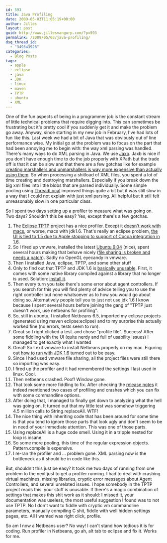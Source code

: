 ```yaml
---
id: 593
title: Java Profiling
date: 2009-05-03T11:05:19+00:00
author: Jilles
layout: post
guid: http://www.jillesvangurp.com/?p=593
permalink: /2009/05/03/java-profiling/
dsq_thread_id:
  - "349343926"
categories:
  - Blog Posts
tags:
  - apple
  - eclipse
  - java
  - JDK
  - linux
  - maven
  - TPTP
  - ubuntu
  - XML
---
```

One of the fun aspects of being in a programmer job is the constant stream of little technical problems that require digging into. This can sometimes be frustrating but it's pretty cool if you suddenly get it and make the problem go away. Anyway, since starting in my new job in February, I've had lots of fun like this. Last week we had a bit of Java that was obviously out of line performance wise. My initial go at the problem was to focus on the part that had been annoying me to begin with: the way xml parsing was handled. There's many ways to do XML parsing in Java. We use [Jaxb](https://jaxb.dev.java.net/). Jaxb is nice if you don't have enough time to do the job properly with XPath but the trade off is that it can be slow and that there are a few gotchas like for example [creating marshallers and unmarshallers is way more expensive than actually using them](https://wsit.dev.java.net/servlets/ReadMsg?list=dev&msgNo=66). So when processing a shitload of XML files, you spent a lot of time creating and destroying marshallers. Especially if you break down the big xml files into little blobs that are parsed individually. Some simple pooling using [ThreadLocal](http://java.sun.com/javase/6/docs/api/java/lang/ThreadLocal.html) improved things quite a bit but it was still slow in a way that I could not explain with just xml parsing.  All helpful but it still felt unreasonably slow in one particular class.

So I spent two days setting up a profiler to measure what was going on. Two days? Shouldn't this be easy? Yes, except there's a few gotchas.

1. The <a href="http://www.eclipse.org/tptp/">Eclipse TPTP</a> project has a nice profiler. Except it [doesn't work with macs](http://dev.eclipse.org/newslists/news.eclipse.tptp/msg07162.html), or worse, macs with jdk1.6. That's really an eclipse problem, [the UI is tied to 1.5 due to Apple stopping to support of Cocoa integration in 1.6](http://blog.kischuk.com/2008/05/08/running-eclipse-on-macbooks-with-java-6/).
1. So I fired up vmware, installed the latest <a href="http://arstechnica.com/open-source/news/2009/04/ubuntu-904-release-candidate-arrives.ars">Ubuntu 9.04</a> (nice), spent several hours making that behave nicely ([file sharing is broken and needs a patch](http://laptopbisnis.blogspot.com/2009/04/ubuntu-904-beta-in-vmware-fusion.html)). Sadly no OpenGL eyecandy in vmware.
1. Then I installed Java, eclipse, TPTP, and some other stuff
1. Only to find out that TPTP and JDK 1.6 is <a href="http://www.nabble.com/Utterly-fail-to-set-up-a-TPTP-URL-Test-td21357057.html">basically unusable</a>. First, it comes with some native library compiled against a library that no longer is used. Solution: [install it](http://jordilin.wordpress.com/2009/01/01/eclipse-ganymede-tptp-and-ubuntu-810-intrepid-ibex/).
1. Then every turn you take there's some error about agent controllers. If you search for this you will find plenty of advice telling you to use the right controller but none whatsoever as to how you would go about doing so. Alternatively people tell you to just not use jdk 1.6 I know because I spent several hours before joining the gang of "TPTP just doesn't work, use netbeans for profiling".
1. So, still in ubuntu, I installed Netbeans 6.5, imported my eclipse projects (generated using maven eclipse:eclipse) and to my surprise this actually worked fine (no errors, tests seem to run).
1. Great so I right clicked a test. and chose "profile file". Success! After some fiddling with the UI (quite nerdy and full of usability issues) I managed to get exactly what I wanted
1. Great! So I exit vmware to install Netbeans properly on my mac. Figuring out <a href="http://devblog.point2.com/2009/02/17/defaulting-to-jdk-16-in-netbeans-65-on-osx/">how to run with JDK 1.6</a> turned out to be easy.
1. Since I had used vmware file sharing, all the project files were still there so importing was easy.
1. I fired up the profiler and it had remembered the settings I last used in linux. Cool.
1. Then netbeans crashed. Poof! Window gone.
1. That took some more fiddling to fix. After checking the <a href="http://www.netbeans.org/community/releases/65/relnotes.html#known_issues-core">release notes</a> it indeed mentioned two cases of profiling and crashes which you can fix with some commandline options.
1. After doing that, I managed to finally get down to analyzing what the hell was going on. It turned out that my little test was somehow triggering 4.5 million calls to String.replaceAll. WTF!
1. The nice thing with inheriting code that has been around for some time is that you tend to ignore those parts that look ugly and don't seem to be in need of your immediate attention. This was one of those parts.
1. Using replaceAll is a huge code smell. Using it in a tripple nested for loop is insane.
1. So some more pooling, this time of the regular expression objects. Pattern.compile is expensive.
1. I re-ran the profiler and ... problem gone. XML parsing now is the bottleneck as it should be in code like this.

But, shouldn't this just be easy? It took me two days of running from one problem to the next just to get a profiler running. I had to deal with crashing virtual machines, missing libraries, cryptic error messages about Agent Controllers, and several unrelated issues. I hope somebody in the TPTP project reads this: your stuff is unusable. If there's a magic combination of settings that makes this shit work as it should: I missed it, your documentation was useless, the most useful suggestion I found was to not use TPTP. No I don't want to fiddle with cryptic vm commandline parameters, manually compiling C shit, fiddle with well hidden settings pages, etc. All I wanted was right click, profile.

So am I now a Netbeans user? No way! I can't stand how tedious it is for coding. Run profiler in Netbeans, go ah, alt tab to eclipse and fix it. Works for me.

